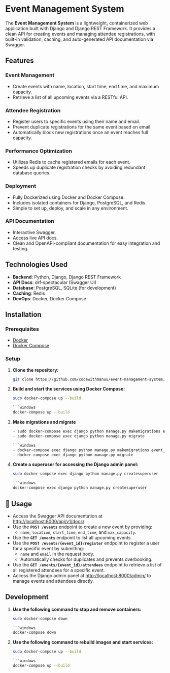 # Event Management System

The **Event Management System** is a lightweight, containerized web application built with Django and Django REST Framework. It provides a clean API for creating events and managing attendee registrations, with built-in validation, caching, and auto-generated API documentation via Swagger.

## Features

### Event Management

- Create events with name, location, start time, end time, and maximum capacity.
- Retrieve a list of all upcoming events via a RESTful API.

### Attendee Registration

- Register users to specific events using their name and email.
- Prevent duplicate registrations for the same event based on email.
- Automatically block new registrations once an event reaches full capacity.

### Performance Optimization

- Utilizes Redis to cache registered emails for each event.
- Speeds up duplicate registration checks by avoiding redundant database queries.

### Deployment

- Fully Dockerized using Docker and Docker Compose.
- Includes isolated containers for Django, PostgreSQL, and Redis.
- Simple to set up, deploy, and scale in any environment.

### API Documentation

- Interactive Swagger.
- Access live API docs.
- Clean and OpenAPI-compliant documentation for easy integration and testing.

## Technologies Used

- **Backend**: Python, Django, Django REST Framework
- **API Docs**: drf-spectacular (Swagger UI)
- **Database**: PostgreSQL, SQLite (for development)
- **Caching**: Redis
- **DevOps**: Docker, Docker Compose


## Installation

### Prerequisites

- [Docker](https://docs.docker.com/get-docker/)
- [Docker Compose](https://docs.docker.com/compose/install/)

### Setup

1. **Clone the repository:**

   ```bash
   git clone https://github.com/codewithmanuu/event-management-system.git


2. **Build and start the services using Docker Compose:**

   ```bash
   sudo docker-compose up --build

   ```windows
   docker-compose up --build

3. **Make migrations and migrate**

   ```bash
   - sudo docker-compose exec django python manage.py makemigrations event_app
   - sudo docker-compose exec django python manage.py migrate

   ```windows
   - docker-compose exec django python manage.py makemigrations event_app
   - docker-compose exec django python manage.py migrate

3. **Create a superuser for accessing the Django admin panel:**

   ```bash
   sudo docker-compose exec django python manage.py createsuperuser

   ```windows
   docker-compose exec django python manage.py createsuperuser

## 🚀 Usage

- Access the Swagger API documentation at [http://localhost:8000/api/v1/docs/](http://localhost:8000/api/v1/docs/)
- Use the **`POST /events`** endpoint to create a new event by providing:
  - `name`, `location`, `start_time`, `end_time`, and `max_capacity`.
- Use the **`GET /events`** endpoint to list all upcoming events.
- Use the **`POST /events/{event_id}/register`** endpoint to register a user for a specific event by submitting:
  - `name` and `email` in the request body.
  - Automatically checks for duplicates and prevents overbooking.
- Use the **`GET /events/{event_id}/attendees`** endpoint to retrieve a list of all registered attendees for a specific event.
- Access the Django admin panel at [http://localhost:8000/admin/](http://localhost:8000/admin/) to manage events and attendees directly.


## Development
 
1. **Use the following command to stop and remove containers:**

   ```bash
   sudo docker-compose down

   ```windows
   docker-compose down

2. **Use the following command to rebuild images and start services:**

   ```bash
   sudo docker-compose up --build

   ```windows
   docker-compose up --build

